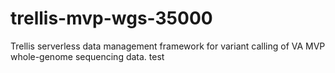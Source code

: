 # trellis-mvp-wgs-35000
Trellis serverless data management framework for variant calling of VA MVP whole-genome sequencing data.
test
